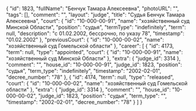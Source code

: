 {
    "id": 1823,
    "fullName": "Бенчук Тамара Алексеевна",
    "photoURL": "",
    "tags": [],
    "comment": "",
    "layout": "judge",
    "title": "Судья Бенчук Тамара Алексеевна",
    "court": {
        "id": "10-000-00-91",
        "name": "хозяйственный суд Минской Области",
        "position": "судья",
        "termType": "indefinitely",
        "term": null,
        "description": "c 01.02.2002, бессрочно, по указу 78",
        "timestamp": "01.02.2002"
    },
    "previousCourt": {
        "id": "10-000-00-02",
        "name": "хозяйственный суд Гомельской области"
    },
    "career": [
        {
            "id": 4173,
            "term": null,
            "type": "appointed",
            "court": {
                "id": "10-000-00-91",
                "name": "хозяйственный суд Минской Области"
            },
            "extra": {
                "judge_id": 3314
            },
            "comment": "",
            "house_id": "10-000-00-91",
            "judge_id": 1823,
            "position": "судья",
            "term_type": "indefinitely",
            "timestamp": "2002-02-01",
            "decree_number": "78"
        },
        {
            "id": 4174,
            "term": null,
            "type": "released",
            "court": {
                "id": "10-000-00-02",
                "name": "хозяйственный суд Гомельской области"
            },
            "extra": {
                "judge_id": 3314
            },
            "comment": "",
            "house_id": "10-000-00-02",
            "judge_id": 1823,
            "position": "судья",
            "term_type": "",
            "timestamp": "2002-02-01",
            "decree_number": "78"
        }
    ]
}